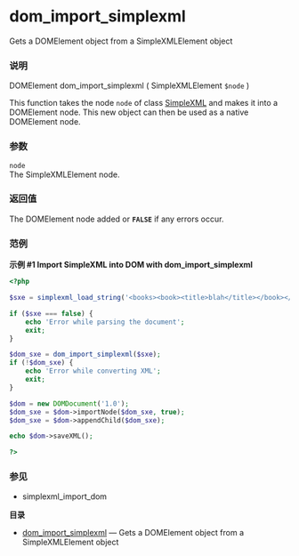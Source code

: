 dom\_import\_simplexml
======================

Gets a <span class="classname">DOMElement</span> object from a <span
class="classname">SimpleXMLElement</span> object

### 说明

<span class="type">DOMElement</span> <span
class="methodname">dom\_import\_simplexml</span> ( <span
class="methodparam"><span class="type">SimpleXMLElement</span>
`$node`</span> )

This function takes the node `node` of class
<a href="/ref/simplexml.html" class="link">SimpleXML</a> and makes it
into a <span class="classname">DOMElement</span> node. This new object
can then be used as a native <span class="classname">DOMElement</span>
node.

### 参数

`node`  
The <span class="classname">SimpleXMLElement</span> node.

### 返回值

The <span class="classname">DOMElement</span> node added or **`FALSE`**
if any errors occur.

### 范例

**示例 \#1 Import SimpleXML into DOM with <span
class="function">dom\_import\_simplexml</span>**

``` php
<?php

$sxe = simplexml_load_string('<books><book><title>blah</title></book></books>');

if ($sxe === false) {
    echo 'Error while parsing the document';
    exit;
}

$dom_sxe = dom_import_simplexml($sxe);
if (!$dom_sxe) {
    echo 'Error while converting XML';
    exit;
}

$dom = new DOMDocument('1.0');
$dom_sxe = $dom->importNode($dom_sxe, true);
$dom_sxe = $dom->appendChild($dom_sxe);

echo $dom->saveXML();

?>
```

### 参见

-   <span class="function">simplexml\_import\_dom</span>

**目录**

-   [dom\_import\_simplexml](/ref/dom.html#dom_import_simplexml) — Gets
    a DOMElement object from a SimpleXMLElement object

